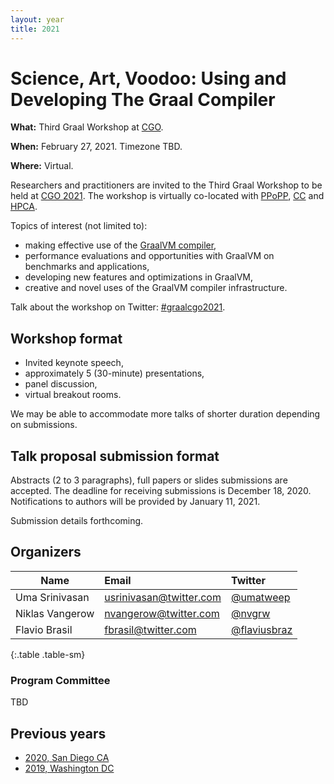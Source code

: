 ```yaml
---
layout: year
title: 2021
---
```


# Science, Art, Voodoo: Using and Developing The Graal Compiler

**What:** Third Graal Workshop at [CGO](https://www.cgo.org).

**When:** February 27, 2021. Timezone TBD.

**Where:** Virtual.

Researchers and practitioners are invited to the Third Graal Workshop to be held at [CGO 2021](https://conf.researchr.org/home/cgo-2021). The workshop is virtually co-located with [PPoPP](https://conf.researchr.org/home/PPoPP-2021), [CC](https://conf.researchr.org/home/CC-2021) and [HPCA](https://hpca-conf.org/2021/).

Topics of interest (not limited to):
- making effective use of the [GraalVM compiler](https://github.com/oracle/graal),
- performance evaluations and opportunities with GraalVM on benchmarks and applications,
- developing new features and optimizations in GraalVM,
- creative and novel uses of the GraalVM compiler infrastructure.

Talk about the workshop on Twitter: [#graalcgo2021](https://twitter.com/search?q=%23graalcgo2021).

## Workshop format
- Invited keynote speech,
- approximately 5 (30-minute) presentations,
- panel discussion,
- virtual breakout rooms.

We may be able to accommodate more talks of shorter duration depending on submissions.

## Talk proposal submission format
Abstracts (2 to 3 paragraphs), full papers or slides submissions are accepted. The deadline for receiving submissions is December 18, 2020. Notifications to authors will be provided by January 11, 2021.

Submission details forthcoming.

## Organizers

| Name | Email | Twitter |
| --- | :--- | :--- | 
| Uma Srinivasan | [usrinivasan@twitter.com](mailto:usrinivasan@twitter.com) | [@umatweep](https://twitter.com/umatweep) |
| Niklas Vangerow | [nvangerow@twitter.com](mailto:nvangerow@twitter.com) | [@nvgrw](https://twitter.com/nvgrw)
| Flavio Brasil | [fbrasil@twitter.com](mailto:fbrasil@twitter.com) | [@flaviusbraz](https://twitter.com/flaviusbraz)
{:.table .table-sm}

### Program Committee

TBD

## Previous years

* [2020, San Diego CA](../2020/)
* [2019, Washington DC](../2019/)